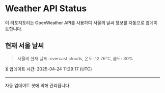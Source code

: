 
# Weather API Status

이 리포지토리는 OpenWeather API를 사용하여 서울의 날씨 정보를 자동으로 업데이트합니다.

## 현재 서울 날씨
> 서울의 현재 날씨: overcast clouds, 온도: 12.76°C, 습도: 30%

⏳ 업데이트 시간: 2025-04-24 11:29:17 (UTC)

---
자동 업데이트 봇에 의해 관리됩니다.
